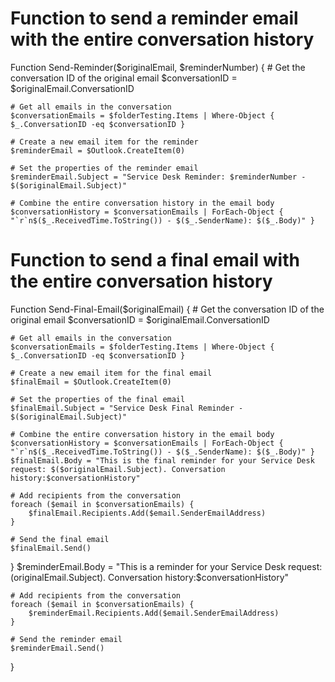 # Function to send a reminder email with the entire conversation history
Function Send-Reminder($originalEmail, $reminderNumber) {
    # Get the conversation ID of the original email
    $conversationID = $originalEmail.ConversationID
    
    # Get all emails in the conversation
    $conversationEmails = $folderTesting.Items | Where-Object { $_.ConversationID -eq $conversationID }
    
    # Create a new email item for the reminder
    $reminderEmail = $Outlook.CreateItem(0)
    
    # Set the properties of the reminder email
    $reminderEmail.Subject = "Service Desk Reminder: $reminderNumber - $($originalEmail.Subject)"
    
    # Combine the entire conversation history in the email body
    $conversationHistory = $conversationEmails | ForEach-Object { "`r`n$($_.ReceivedTime.ToString()) - $($_.SenderName): $($_.Body)" }
# Function to send a final email with the entire conversation history
Function Send-Final-Email($originalEmail) {
    # Get the conversation ID of the original email
    $conversationID = $originalEmail.ConversationID
    
    # Get all emails in the conversation
    $conversationEmails = $folderTesting.Items | Where-Object { $_.ConversationID -eq $conversationID }
    
    # Create a new email item for the final email
    $finalEmail = $Outlook.CreateItem(0)
    
    # Set the properties of the final email
    $finalEmail.Subject = "Service Desk Final Reminder - $($originalEmail.Subject)"
    
    # Combine the entire conversation history in the email body
    $conversationHistory = $conversationEmails | ForEach-Object { "`r`n$($_.ReceivedTime.ToString()) - $($_.SenderName): $($_.Body)" }
    $finalEmail.Body = "This is the final reminder for your Service Desk request: $($originalEmail.Subject). Conversation history:$conversationHistory"
    
    # Add recipients from the conversation
    foreach ($email in $conversationEmails) {
        $finalEmail.Recipients.Add($email.SenderEmailAddress)
    }
    
    # Send the final email
    $finalEmail.Send()
}
    $reminderEmail.Body = "This is a reminder for your Service Desk request: $($originalEmail.Subject). Conversation history:$conversationHistory"
    
    # Add recipients from the conversation
    foreach ($email in $conversationEmails) {
        $reminderEmail.Recipients.Add($email.SenderEmailAddress)
    }
    
    # Send the reminder email
    $reminderEmail.Send()
}
